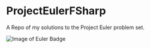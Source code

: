 # ProjectEulerFSharp
A Repo of my solutions to the Project Euler problem set.


![Image of Euler Badge](https://projecteuler.net/profile/ksubramani.png)
